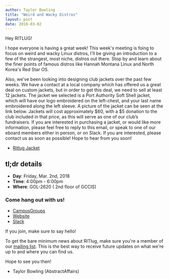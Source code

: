 ```yaml
---
author: Taylor Bowling
title: "Weird and Wacky Distros"
layout: post
date: 2018-03-02
---
```


Hey RITLUG! 

I hope everyone is having a great week! This week's meeting is foing to focus on weird and wacky Linux distros, I'll be giving an introduction to a few of the strangest, most niche, distros out there. Stop by and learn about the finer points of famous distros like Hannah Montana Linux and North Korea's Red Star OS.

Also, we’ve been looking into designing club jackets over the past few weeks. We have a contact at a local company which has offered us a great deal on custom jackets, but in order to get this deal, we need to sell at least 12 jackets. The jacket we selected is a Port Authority Soft Shell jacket, which will have our logo embroidered on the left-chest, and your last name embroidered along the left sleeve. A picture of the jacket can be seen at the link below. Jackets will cost approximately $60, with a $5 donation to the club included in that price, as this will serve as one of our club’s fundraisers. If you are interested in purchasing a jacket, or would like more information, please feel free to reply to this email, or speak to one of our eboard members either in person, or on Slack. If you are interested, please contact us as soon as possible! Hope to hear from you soon!

* [Ritlug Jacket](https://drive.google.com/open?id=1JdZr9Q3PKWjlpQYOV0scZHEp8hQk2zB0 "Ritlug Base Jacket")

## tl;dr details

* **Day**: Friday, Mar. 2nd, 2018
* **Time**: 4:00pm - 6:00pm
* **Where**: GOL-2620 ( 2nd floor of GCCIS)

### Come hang out with us!

* [CampusGroups](https://campusgroups.rit.edu/student_community?club_id=16071 "
RITlug on CampusGroups")
* [Website](http://ritlug.com "RIT Linux Users Group website")
* [Slack](https://rit-lug.slack.com/signup "Join the RITlug Slack")

If you join, make sure to say hello!

To get the bare minimum news about RITlug, make sure you're a member of our
[mailing list](https://groups.google.com/forum/#!forum/ritlug-announce "RITlug 
mailing list - Google Groups"). This is the best way to receive future updates
on what we're up to and where you can find us.

Hope to see you then!

- Taylor Bowling (AbstractAffairs)
